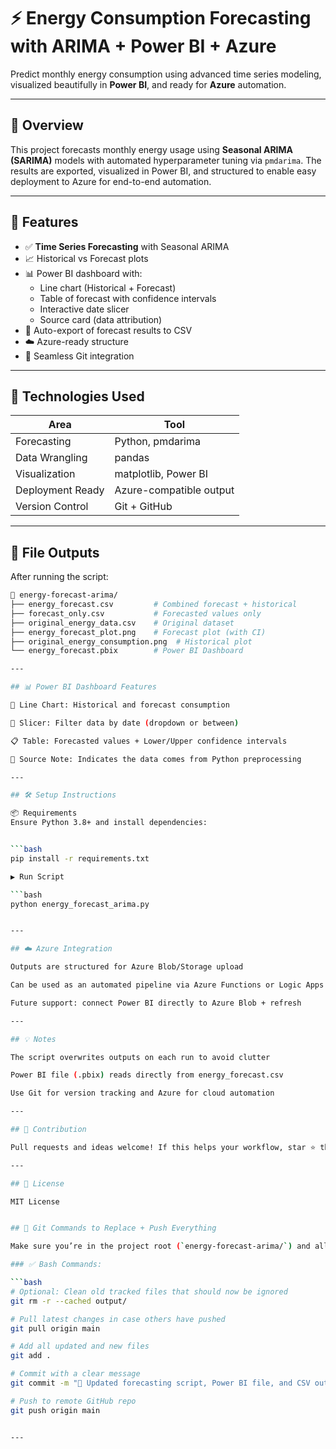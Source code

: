 # ⚡ Energy Consumption Forecasting with ARIMA + Power BI + Azure

Predict monthly energy consumption using advanced time series modeling, visualized beautifully in **Power BI**, and ready for **Azure** automation.

---

## 📌 Overview

This project forecasts monthly energy usage using **Seasonal ARIMA (SARIMA)** models with automated hyperparameter tuning via `pmdarima`. The results are exported, visualized in Power BI, and structured to enable easy deployment to Azure for end-to-end automation.

---

## 🚀 Features

- ✅ **Time Series Forecasting** with Seasonal ARIMA
- 📈 Historical vs Forecast plots
- 📊 Power BI dashboard with:
  - Line chart (Historical + Forecast)
  - Table of forecast with confidence intervals
  - Interactive date slicer
  - Source card (data attribution)
- 💾 Auto-export of forecast results to CSV
- ☁️ Azure-ready structure
- 🔄 Seamless Git integration

---

## 🧠 Technologies Used

| Area | Tool |
|------|------|
| Forecasting | Python, pmdarima |
| Data Wrangling | pandas |
| Visualization | matplotlib, Power BI |
| Deployment Ready | Azure-compatible output |
| Version Control | Git + GitHub |

---

## 📂 File Outputs

After running the script:

```bash
📁 energy-forecast-arima/
├── energy_forecast.csv         # Combined forecast + historical
├── forecast_only.csv           # Forecasted values only
├── original_energy_data.csv    # Original dataset
├── energy_forecast_plot.png    # Forecast plot (with CI)
├── original_energy_consumption.png  # Historical plot
└── energy_forecast.pbix        # Power BI Dashboard

---

## 📊 Power BI Dashboard Features

🔷 Line Chart: Historical and forecast consumption

📅 Slicer: Filter data by date (dropdown or between)

📋 Table: Forecasted values + Lower/Upper confidence intervals

🧾 Source Note: Indicates the data comes from Python preprocessing

---

## 🛠️ Setup Instructions

📦 Requirements
Ensure Python 3.8+ and install dependencies:


```bash
pip install -r requirements.txt

▶️ Run Script

```bash
python energy_forecast_arima.py


---

## ☁️ Azure Integration

Outputs are structured for Azure Blob/Storage upload

Can be used as an automated pipeline via Azure Functions or Logic Apps

Future support: connect Power BI directly to Azure Blob + refresh

---

## 💡 Notes

The script overwrites outputs on each run to avoid clutter

Power BI file (.pbix) reads directly from energy_forecast.csv

Use Git for version tracking and Azure for cloud automation

---

## 🤝 Contribution

Pull requests and ideas welcome! If this helps your workflow, star ⭐ the repo.

---

## 🪪 License

MIT License


## 🧾 Git Commands to Replace + Push Everything

Make sure you’re in the project root (`energy-forecast-arima/`) and all new files (Power BI, CSVs, updated Python scripts, etc.) are ready.

### ✅ Bash Commands:

```bash
# Optional: Clean old tracked files that should now be ignored
git rm -r --cached output/

# Pull latest changes in case others have pushed
git pull origin main

# Add all updated and new files
git add .

# Commit with a clear message
git commit -m "🔄 Updated forecasting script, Power BI file, and CSV outputs"

# Push to remote GitHub repo
git push origin main


---



